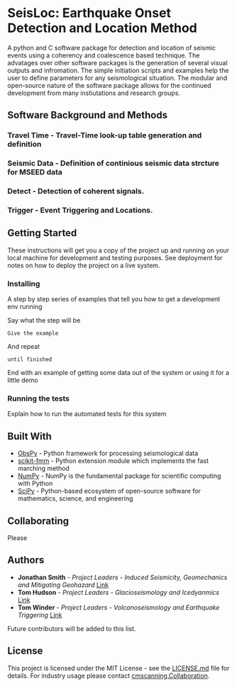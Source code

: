# SeisLoc: Earthquake Onset Detection and Location Method

A python and C software package for detection and location of seismic events using a coherency and coalescence based technique. The advatages over other software packages is the generation of several visual outputs and infromation. The simple initiation scripts and examples help the user to define parameters for any seismological situation. The modular and open-source nature of the software package allows for the continued development from many instiutations and research groups. 


## Software Background and Methods 
### Travel Time  - Travel-Time look-up table generation and definition

### Seismic Data - Definition of continious seismic data strcture for MSEED data

### Detect - Detection of coherent signals.

### Trigger - Event Triggering and Locations.



## Getting Started

These instructions will get you a copy of the project up and running on your local machine for development and testing purposes. See deployment for notes on how to deploy the project on a live system.

### Installing

A step by step series of examples that tell you how to get a development env running

Say what the step will be

```
Give the example
```

And repeat

```
until finished
```

End with an example of getting some data out of the system or using it for a little demo

### Running the tests

Explain how to run the automated tests for this system



## Built With

* [ObsPy](https://github.com/obspy/obspy/wiki) - Python framework for processing seismological data
* [scikit-fmm](https://pythonhosted.org/scikit-fmm/) - Python extension module which implements the fast marching method
* [NumPy](http://www.numpy.org/) - NumPy is the fundamental package for scientific computing with Python
* [SciPy](https://www.scipy.org/) - Python-based ecosystem of open-source software for mathematics, science, and engineering

## Collaborating

Please 

## Authors

* **Jonathan Smith** - *Project Leaders* - *Induced Seismicity, Geomechanics and Mitigating Geohazard* [Link](https://www.esc.cam.ac.uk/directory/jonathan-smith)
* **Tom Hudson** - *Project Leaders* - *Glacioseismology and Icedyanmics* [Link](https://www.esc.cam.ac.uk/directory/tom-s-hudson)
* **Tom Winder** - *Project Leaders* - *Volcanoseismology and Earthquake Triggering* [Link](https://www.esc.cam.ac.uk/directory/tom-winder)

Future contributors will be added to this list.

## License

This project is licensed under the MIT License - see the [LICENSE.md](LICENSE.md) file for details. For industry usage please contact [cmscanning.Collaboration](cmscanning.Collaboration@gmail.com).
